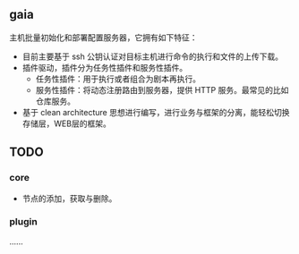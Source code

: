 ## gaia
主机批量初始化和部署配置服务器，它拥有如下特征：
- 目前主要基于 ssh 公钥认证对目标主机进行命令的执行和文件的上传下载。
- 插件驱动，插件分为任务性插件和服务性插件。
    - 任务性插件：用于执行或者组合为剧本再执行。
    - 服务性插件：将动态注册路由到服务器，提供 HTTP 服务。最常见的比如 仓库服务。
- 基于 clean architecture 思想进行编写，进行业务与框架的分离，能轻松切换存储层，WEB层的框架。


## TODO
### core
- 节点的添加，获取与删除。

### plugin
......